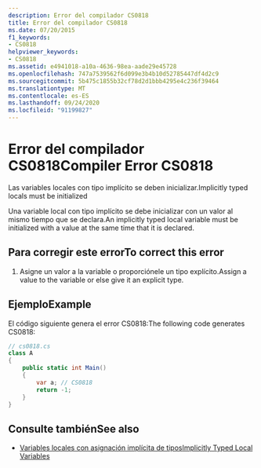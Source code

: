 ```yaml
---
description: Error del compilador CS0818
title: Error del compilador CS0818
ms.date: 07/20/2015
f1_keywords:
- CS0818
helpviewer_keywords:
- CS0818
ms.assetid: e4941018-a10a-4636-98ea-aade29e45728
ms.openlocfilehash: 747a7539562f6d099e3b4b10d52785447df4d2c9
ms.sourcegitcommit: 5b475c1855b32cf78d2d1bbb4295e4c236f39464
ms.translationtype: MT
ms.contentlocale: es-ES
ms.lasthandoff: 09/24/2020
ms.locfileid: "91199827"
---
```

# <a name="compiler-error-cs0818"></a><span data-ttu-id="6c7cb-103">Error del compilador CS0818</span><span class="sxs-lookup"><span data-stu-id="6c7cb-103">Compiler Error CS0818</span></span>

<span data-ttu-id="6c7cb-104">Las variables locales con tipo implícito se deben inicializar.</span><span class="sxs-lookup"><span data-stu-id="6c7cb-104">Implicitly typed locals must be initialized</span></span>  
  
 <span data-ttu-id="6c7cb-105">Una variable local con tipo implícito se debe inicializar con un valor al mismo tiempo que se declara.</span><span class="sxs-lookup"><span data-stu-id="6c7cb-105">An implicitly typed local variable must be initialized with a value at the same time that it is declared.</span></span>  
  
## <a name="to-correct-this-error"></a><span data-ttu-id="6c7cb-106">Para corregir este error</span><span class="sxs-lookup"><span data-stu-id="6c7cb-106">To correct this error</span></span>  
  
1. <span data-ttu-id="6c7cb-107">Asigne un valor a la variable o proporciónele un tipo explícito.</span><span class="sxs-lookup"><span data-stu-id="6c7cb-107">Assign a value to the variable or else give it an explicit type.</span></span>  
  
## <a name="example"></a><span data-ttu-id="6c7cb-108">Ejemplo</span><span class="sxs-lookup"><span data-stu-id="6c7cb-108">Example</span></span>  

 <span data-ttu-id="6c7cb-109">El código siguiente genera el error CS0818:</span><span class="sxs-lookup"><span data-stu-id="6c7cb-109">The following code generates CS0818:</span></span>  
  
```csharp  
// cs0818.cs  
class A  
{  
    public static int Main()  
    {  
        var a; // CS0818  
        return -1;  
    }  
}  
```  
  
## <a name="see-also"></a><span data-ttu-id="6c7cb-110">Consulte también</span><span class="sxs-lookup"><span data-stu-id="6c7cb-110">See also</span></span>

- [<span data-ttu-id="6c7cb-111">Variables locales con asignación implícita de tipos</span><span class="sxs-lookup"><span data-stu-id="6c7cb-111">Implicitly Typed Local Variables</span></span>](../programming-guide/classes-and-structs/implicitly-typed-local-variables.md)
